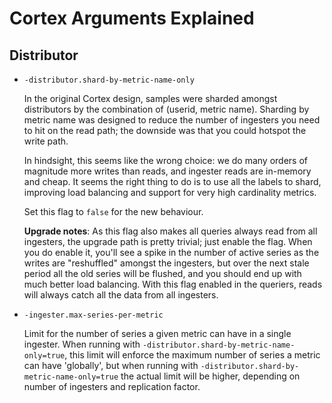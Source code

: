 # Cortex Arguments Explained

## Distributor

- `-distributor.shard-by-metric-name-only`

   In the original Cortex design, samples were sharded amongst distributors by the combination of (userid, metric name).  Sharding by metric name was designed to reduce the number of ingesters you need to hit on the read path; the downside was that you could hotspot the write path.

   In hindsight, this seems like the wrong choice: we do many orders of magnitude more writes than reads, and ingester reads are in-memory and cheap. It seems the right thing to do is to use all the labels to shard, improving load balancing and support for very high cardinality metrics.

   Set this flag to `false` for the new behaviour.

   **Upgrade notes**: As this flag also makes all queries always read from all ingesters, the upgrade path is pretty trivial; just enable the flag. When you do enable it, you'll see a spike in the number of active series as the writes are "reshuffled" amongst the ingesters, but over the next stale period all the old series will be flushed, and you should end up with much better load balancing. With this flag enabled in the queriers, reads will always catch all the data from all ingesters.

- `-ingester.max-series-per-metric`

   Limit for the number of series a given metric can have in a single ingester.  When running with `-distributor.shard-by-metric-name-only=true`, this limit will enforce the maximum number of series a metric can have 'globally', but when running with `-distributor.shard-by-metric-name-only=true` the actual limit will be higher, depending on number of ingesters and replication factor.
